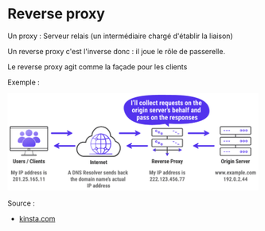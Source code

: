 # Reverse proxy

Un proxy : Serveur relais (un intermédiaire chargé d'établir la liaison)

Un reverse proxy c'est l'inverse donc : il joue le rôle de passerelle.

Le reverse proxy agit comme la façade pour les clients 

Exemple :

![reverseProxy](images/reverseProxy.png)

Source :

- [kinsta.com](https://kinsta.com/fr/blog/reverse-proxy/)